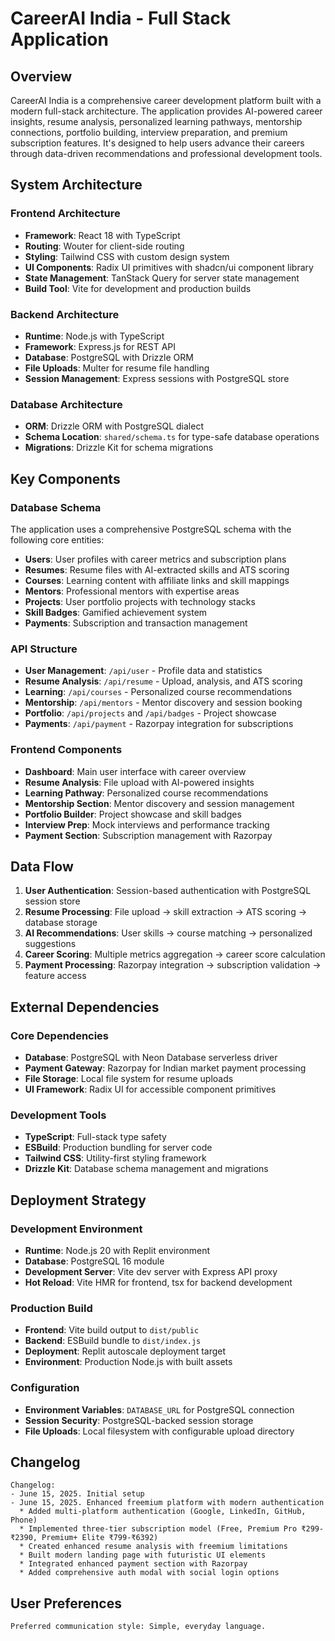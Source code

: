 # CareerAI India - Full Stack Application

## Overview

CareerAI India is a comprehensive career development platform built with a modern full-stack architecture. The application provides AI-powered career insights, resume analysis, personalized learning pathways, mentorship connections, portfolio building, interview preparation, and premium subscription features. It's designed to help users advance their careers through data-driven recommendations and professional development tools.

## System Architecture

### Frontend Architecture
- **Framework**: React 18 with TypeScript
- **Routing**: Wouter for client-side routing
- **Styling**: Tailwind CSS with custom design system
- **UI Components**: Radix UI primitives with shadcn/ui component library
- **State Management**: TanStack Query for server state management
- **Build Tool**: Vite for development and production builds

### Backend Architecture
- **Runtime**: Node.js with TypeScript
- **Framework**: Express.js for REST API
- **Database**: PostgreSQL with Drizzle ORM
- **File Uploads**: Multer for resume file handling
- **Session Management**: Express sessions with PostgreSQL store

### Database Architecture
- **ORM**: Drizzle ORM with PostgreSQL dialect
- **Schema Location**: `shared/schema.ts` for type-safe database operations
- **Migrations**: Drizzle Kit for schema migrations

## Key Components

### Database Schema
The application uses a comprehensive PostgreSQL schema with the following core entities:
- **Users**: User profiles with career metrics and subscription plans
- **Resumes**: Resume files with AI-extracted skills and ATS scoring
- **Courses**: Learning content with affiliate links and skill mappings
- **Mentors**: Professional mentors with expertise areas
- **Projects**: User portfolio projects with technology stacks
- **Skill Badges**: Gamified achievement system
- **Payments**: Subscription and transaction management

### API Structure
- **User Management**: `/api/user` - Profile data and statistics
- **Resume Analysis**: `/api/resume` - Upload, analysis, and ATS scoring
- **Learning**: `/api/courses` - Personalized course recommendations
- **Mentorship**: `/api/mentors` - Mentor discovery and session booking
- **Portfolio**: `/api/projects` and `/api/badges` - Project showcase
- **Payments**: `/api/payment` - Razorpay integration for subscriptions

### Frontend Components
- **Dashboard**: Main user interface with career overview
- **Resume Analysis**: File upload with AI-powered insights
- **Learning Pathway**: Personalized course recommendations
- **Mentorship Section**: Mentor discovery and session management
- **Portfolio Builder**: Project showcase and skill badges
- **Interview Prep**: Mock interviews and performance tracking
- **Payment Section**: Subscription management with Razorpay

## Data Flow

1. **User Authentication**: Session-based authentication with PostgreSQL session store
2. **Resume Processing**: File upload → skill extraction → ATS scoring → database storage
3. **AI Recommendations**: User skills → course matching → personalized suggestions
4. **Career Scoring**: Multiple metrics aggregation → career score calculation
5. **Payment Processing**: Razorpay integration → subscription validation → feature access

## External Dependencies

### Core Dependencies
- **Database**: PostgreSQL with Neon Database serverless driver
- **Payment Gateway**: Razorpay for Indian market payment processing
- **File Storage**: Local file system for resume uploads
- **UI Framework**: Radix UI for accessible component primitives

### Development Tools
- **TypeScript**: Full-stack type safety
- **ESBuild**: Production bundling for server code
- **Tailwind CSS**: Utility-first styling framework
- **Drizzle Kit**: Database schema management and migrations

## Deployment Strategy

### Development Environment
- **Runtime**: Node.js 20 with Replit environment
- **Database**: PostgreSQL 16 module
- **Development Server**: Vite dev server with Express API proxy
- **Hot Reload**: Vite HMR for frontend, tsx for backend development

### Production Build
- **Frontend**: Vite build output to `dist/public`
- **Backend**: ESBuild bundle to `dist/index.js`
- **Deployment**: Replit autoscale deployment target
- **Environment**: Production Node.js with built assets

### Configuration
- **Environment Variables**: `DATABASE_URL` for PostgreSQL connection
- **Session Security**: PostgreSQL-backed session storage
- **File Uploads**: Local filesystem with configurable upload directory

## Changelog

```
Changelog:
- June 15, 2025. Initial setup
- June 15, 2025. Enhanced freemium platform with modern authentication
  * Added multi-platform authentication (Google, LinkedIn, GitHub, Phone)
  * Implemented three-tier subscription model (Free, Premium Pro ₹299-₹2390, Premium+ Elite ₹799-₹6392)
  * Created enhanced resume analysis with freemium limitations
  * Built modern landing page with futuristic UI elements
  * Integrated enhanced payment section with Razorpay
  * Added comprehensive auth modal with social login options
```

## User Preferences

```
Preferred communication style: Simple, everyday language.
```